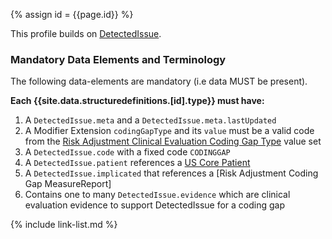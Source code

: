 
{% assign id = {{page.id}} %}
<div class="bg-success" markdown="1">

This profile builds on [DetectedIssue](https://www.hl7.org/fhir/detectedissue.html).

### Mandatory Data Elements and Terminology

The following data-elements are mandatory (i.e data MUST be present).

**Each {{site.data.structuredefinitions.[id].type}} must have:**

1. A `DetectedIssue.meta` and a `DetectedIssue.meta.lastUpdated` 
1. A Modifier Extension `codingGapType` and its `value` must be a valid code from the [Risk Adjustment Clinical Evaluation Coding Gap Type](ValueSet-clinical-evaluation-coding-gap-type.html) value set
1. A `DetectedIssue.code` with a fixed code `CODINGGAP`
1. A `DetectedIssue.patient` references a [US Core Patient](http://hl7.org/fhir/us/core/STU3.1.1/StructureDefinition-us-core-patient.html)
1. A `DetectedIssue.implicated` that references a [Risk Adjustment Coding Gap MeasureReport]
1. Contains one to many `DetectedIssue.evidence` which are clinical evaluation evidence to support DetectedIssue for a coding gap

</div><!-- new-content -->


{% include link-list.md %}
